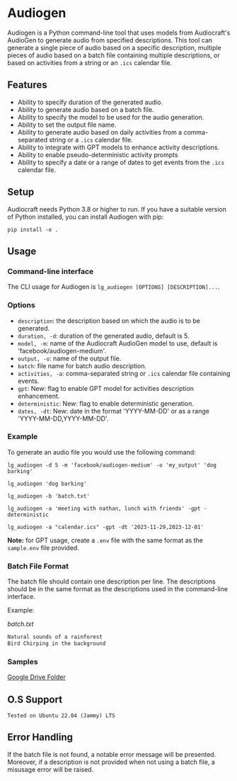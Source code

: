 # Audiogen

Audiogen is a Python command-line tool that uses models from Audiocraft's AudioGen to generate audio from specified descriptions. This tool can generate a single piece of audio based on a specific description, multiple pieces of audio based on a batch file containing multiple descriptions, or based on activities from a string or an `.ics` calendar file.

## Features

* Ability to specify duration of the generated audio.
* Ability to generate audio based on a batch file.
* Ability to specify the model to be used for the audio generation.
* Ability to set the output file name.
* Ability to generate audio based on daily activities from a comma-separated string or a `.ics` calendar file.
* Ability to integrate with GPT models to enhance activity descriptions.
* Ability to enable pseudo-deterministic activity prompts
* Ability to specify a date or a range of dates to get events from the `.ics` calendar file. 

## Setup

Audiocraft needs Python 3.8 or higher to run. If you have a suitable version of Python installed, you can install Audiogen with pip:

```shell
pip install -e .
```

## Usage

### Command-line interface

The CLI usage for Audiogen is `lg_audiogen [OPTIONS] [DESCRIPTION]...`.

### Options

* `description`: the description based on which the audio is to be generated.
* `duration, -d`: duration of the generated audio, default is 5.
* `model, -m`: name of the Audiocraft AudioGen model to use, default is 'facebook/audiogen-medium'.
* `output, -o`: name of the output file.
* `batch`: file name for batch audio description.
* `activities, -a`: comma-separated string or `.ics` calendar file containing events.
* `gpt`: New: flag to enable GPT model for activities description enhancement.
* `deterministic`: New: flag to enable deterministic generation.
* `dates, -dt`: New: date in the format 'YYYY-MM-DD' or as a range 'YYYY-MM-DD,YYYY-MM-DD'.

### Example

To generate an audio file you would use the following command:

```shell
lg_audiogen -d 5 -m 'facebook/audiogen-medium' -o 'my_output' 'dog barking'

lg_audiogen 'dog barking'

lg_audiogen -b 'batch.txt'

lg_audiogen -a 'meeting with nathan, lunch with friends' -gpt -deterministic

lg_audiogen -a "calendar.ics" -gpt -dt '2023-11-29,2023-12-01'
```

**Note:** for GPT usage, create a `.env` file with the same format as the `sample.env` file provided.

### Batch File Format

The batch file should contain one description per line. The descriptions should be in the same format as the descriptions used in the command-line interface.

Example:

*batch.txt*
```txt
Natural sounds of a rainforest
Bird Chirping in the background 
```

### Samples

[Google Drive Folder](https://drive.google.com/drive/folders/1kdWB1CBog4NGVJ7jWddKLtBAuPm3gwDq?usp=drive_link)

## O.S Support

```Tested on Ubuntu 22.04 (Jammy) LTS```

## Error Handling

If the batch file is not found, a notable error message will be presented. Moreover, if a description is not provided when not using a batch file, a misusage error will be raised.
